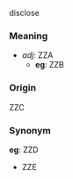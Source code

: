 disclose
### Meaning
+ _adj_: ZZA
	+ __eg__: ZZB

### Origin

ZZC

### Synonym

__eg__: ZZD

+ ZZE



